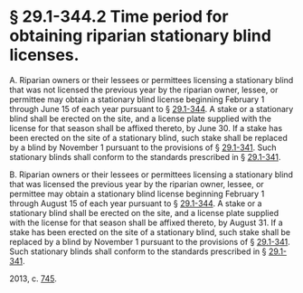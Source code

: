 # § 29.1-344.2 Time period for obtaining riparian stationary blind licenses.

<p>A. Riparian owners or their lessees or permittees licensing a stationary blind that was not licensed the previous year by the riparian owner, lessee, or permittee may obtain a stationary blind license beginning February 1 through June 15 of each year pursuant to § <a href='http://law.lis.virginia.gov/vacode/29.1-344/'>29.1-344</a>. A stake or a stationary blind shall be erected on the site, and a license plate supplied with the license for that season shall be affixed thereto, by June 30. If a stake has been erected on the site of a stationary blind, such stake shall be replaced by a blind by November 1 pursuant to the provisions of § <a href='http://law.lis.virginia.gov/vacode/29.1-341/'>29.1-341</a>. Such stationary blinds shall conform to the standards prescribed in § <a href='http://law.lis.virginia.gov/vacode/29.1-341/'>29.1-341</a>.</p><p>B. Riparian owners or their lessees or permittees licensing a stationary blind that was licensed the previous year by the riparian owner, lessee, or permittee may obtain a stationary blind license beginning February 1 through August 15 of each year pursuant to § <a href='http://law.lis.virginia.gov/vacode/29.1-344/'>29.1-344</a>. A stake or a stationary blind shall be erected on the site, and a license plate supplied with the license for that season shall be affixed thereto, by August 31. If a stake has been erected on the site of a stationary blind, such stake shall be replaced by a blind by November 1 pursuant to the provisions of § <a href='http://law.lis.virginia.gov/vacode/29.1-341/'>29.1-341</a>. Such stationary blinds shall conform to the standards prescribed in § <a href='http://law.lis.virginia.gov/vacode/29.1-341/'>29.1-341</a>.</p><p>2013, c. <a href='http://lis.virginia.gov/cgi-bin/legp604.exe?131+ful+CHAP0745'>745</a>.</p>